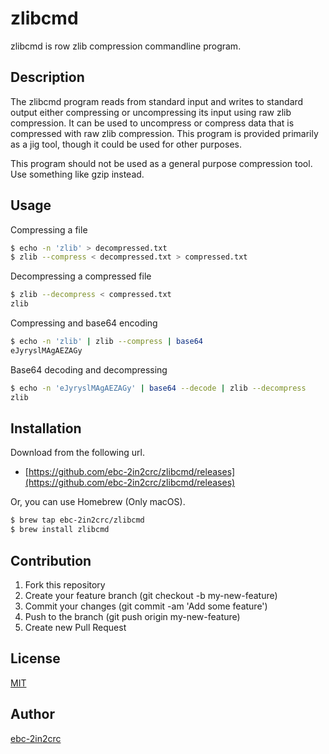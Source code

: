 zlibcmd
=======

zlibcmd is row zlib compression commandline program.

## Description

The zlibcmd program reads from standard input and writes to standard output either compressing or uncompressing its input using raw zlib compression. It can be used to uncompress or compress data that is compressed with raw zlib compression. This program is provided primarily as a jig tool, though it could be used for other purposes.

This program should not be used as a general purpose compression tool. Use something like gzip instead.

## Usage

Compressing a file

```sh
$ echo -n 'zlib' > decompressed.txt
$ zlib --compress < decompressed.txt > compressed.txt
```

Decompressing a compressed file

```sh
$ zlib --decompress < compressed.txt
zlib
```

Compressing and base64 encoding

```sh
$ echo -n 'zlib' | zlib --compress | base64
eJyryslMAgAEZAGy
```

Base64 decoding and decompressing

```sh
$ echo -n 'eJyryslMAgAEZAGy' | base64 --decode | zlib --decompress
zlib
```

## Installation

Download from the following url.

- [https://github.com/ebc-2in2crc/zlibcmd/releases](https://github.com/ebc-2in2crc/zlibcmd/releases)

Or, you can use Homebrew (Only macOS).

```sh
$ brew tap ebc-2in2crc/zlibcmd
$ brew install zlibcmd
```

## Contribution

1. Fork this repository
2. Create your feature branch (git checkout -b my-new-feature)
3. Commit your changes (git commit -am 'Add some feature')
4. Push to the branch (git push origin my-new-feature)
5. Create new Pull Request

## License

[MIT](https://github.com/ebc-2in2crc/zlibcmd/blob/master/LICENSE)

## Author

[ebc-2in2crc](https://github.com/ebc-2in2crc)
